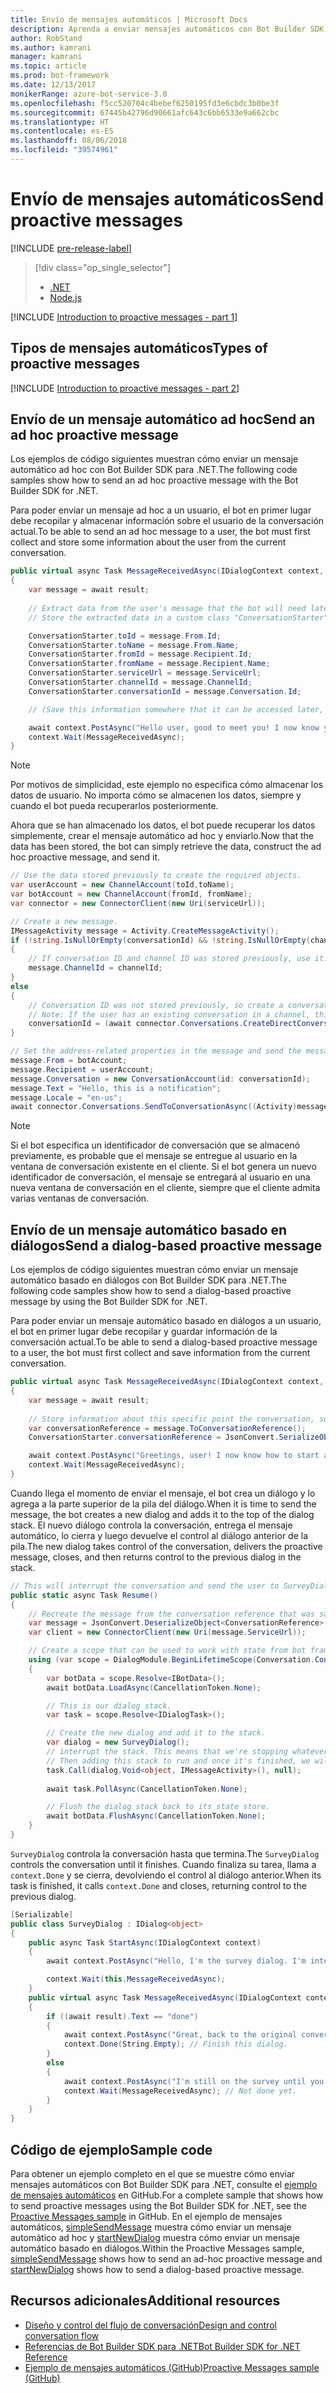 ```yaml
---
title: Envío de mensajes automáticos | Microsoft Docs
description: Aprenda a enviar mensajes automáticos con Bot Builder SDK para .NET.
author: RobStand
ms.author: kamrani
manager: kamrani
ms.topic: article
ms.prod: bot-framework
ms.date: 12/13/2017
monikerRange: azure-bot-service-3.0
ms.openlocfilehash: f5cc520704c4bebef6250195fd3e6cbdc3b0be3f
ms.sourcegitcommit: 67445b42796d90661afc643c6bb6533e9a662cbc
ms.translationtype: HT
ms.contentlocale: es-ES
ms.lasthandoff: 08/06/2018
ms.locfileid: "39574961"
---
```

# <a name="send-proactive-messages"></a><span data-ttu-id="e138d-103">Envío de mensajes automáticos</span><span class="sxs-lookup"><span data-stu-id="e138d-103">Send proactive messages</span></span>

[!INCLUDE [pre-release-label](../includes/pre-release-label-v3.md)]

> [!div class="op_single_selector"]
> - [.NET](../dotnet/bot-builder-dotnet-proactive-messages.md)
> - [Node.js](../nodejs/bot-builder-nodejs-proactive-messages.md)

[!INCLUDE [Introduction to proactive messages - part 1](../includes/snippet-proactive-messages-intro-1.md)]

## <a name="types-of-proactive-messages"></a><span data-ttu-id="e138d-106">Tipos de mensajes automáticos</span><span class="sxs-lookup"><span data-stu-id="e138d-106">Types of proactive messages</span></span> 

[!INCLUDE [Introduction to proactive messages - part 2](../includes/snippet-proactive-messages-intro-2.md)]

## <a name="send-an-ad-hoc-proactive-message"></a><span data-ttu-id="e138d-107">Envío de un mensaje automático ad hoc</span><span class="sxs-lookup"><span data-stu-id="e138d-107">Send an ad hoc proactive message</span></span>

<span data-ttu-id="e138d-108">Los ejemplos de código siguientes muestran cómo enviar un mensaje automático ad hoc con Bot Builder SDK para .NET.</span><span class="sxs-lookup"><span data-stu-id="e138d-108">The following code samples show how to send an ad hoc proactive message with the Bot Builder SDK for .NET.</span></span>

<span data-ttu-id="e138d-109">Para poder enviar un mensaje ad hoc a un usuario, el bot en primer lugar debe recopilar y almacenar información sobre el usuario de la conversación actual.</span><span class="sxs-lookup"><span data-stu-id="e138d-109">To be able to send an ad hoc message to a user, the bot must first collect and store some information about the user from the current conversation.</span></span> 

```cs
public virtual async Task MessageReceivedAsync(IDialogContext context, IAwaitable<IMessageActivity> result)
{
    var message = await result;
    
    // Extract data from the user's message that the bot will need later to send an ad hoc message to the user. 
    // Store the extracted data in a custom class "ConversationStarter" (not shown here).

    ConversationStarter.toId = message.From.Id;
    ConversationStarter.toName = message.From.Name;
    ConversationStarter.fromId = message.Recipient.Id;
    ConversationStarter.fromName = message.Recipient.Name;
    ConversationStarter.serviceUrl = message.ServiceUrl;
    ConversationStarter.channelId = message.ChannelId;
    ConversationStarter.conversationId = message.Conversation.Id;

    // (Save this information somewhere that it can be accessed later, such as in a database.)

    await context.PostAsync("Hello user, good to meet you! I now know your address and can send you notifications in the future.");
    context.Wait(MessageReceivedAsync);
}
```
> [!NOTE]
> Por motivos de simplicidad, este ejemplo no especifica cómo almacenar los datos de usuario. No importa cómo se almacenen los datos, siempre y cuando el bot pueda recuperarlos posteriormente.

<span data-ttu-id="e138d-112">Ahora que se han almacenado los datos, el bot puede recuperar los datos simplemente, crear el mensaje automático ad hoc y enviarlo.</span><span class="sxs-lookup"><span data-stu-id="e138d-112">Now that the data has been stored, the bot can simply retrieve the data, construct the ad hoc proactive message, and send it.</span></span> 

```cs
// Use the data stored previously to create the required objects.
var userAccount = new ChannelAccount(toId,toName);
var botAccount = new ChannelAccount(fromId, fromName);
var connector = new ConnectorClient(new Uri(serviceUrl));

// Create a new message.
IMessageActivity message = Activity.CreateMessageActivity();
if (!string.IsNullOrEmpty(conversationId) && !string.IsNullOrEmpty(channelId))  
{
    // If conversation ID and channel ID was stored previously, use it.
    message.ChannelId = channelId;
}
else
{
    // Conversation ID was not stored previously, so create a conversation. 
    // Note: If the user has an existing conversation in a channel, this will likely create a new conversation window.
    conversationId = (await connector.Conversations.CreateDirectConversationAsync( botAccount, userAccount)).Id;
}

// Set the address-related properties in the message and send the message.
message.From = botAccount;
message.Recipient = userAccount;
message.Conversation = new ConversationAccount(id: conversationId);
message.Text = "Hello, this is a notification";
message.Locale = "en-us";
await connector.Conversations.SendToConversationAsync((Activity)message);
```

> [!NOTE]
> Si el bot especifica un identificador de conversación que se almacenó previamente, es probable que el mensaje se entregue al usuario en la ventana de conversación existente en el cliente. Si el bot genera un nuevo identificador de conversación, el mensaje se entregará al usuario en una nueva ventana de conversación en el cliente, siempre que el cliente admita varias ventanas de conversación. 

## <a name="send-a-dialog-based-proactive-message"></a><span data-ttu-id="e138d-115">Envío de un mensaje automático basado en diálogos</span><span class="sxs-lookup"><span data-stu-id="e138d-115">Send a dialog-based proactive message</span></span>

<span data-ttu-id="e138d-116">Los ejemplos de código siguientes muestran cómo enviar un mensaje automático basado en diálogos con Bot Builder SDK para .NET.</span><span class="sxs-lookup"><span data-stu-id="e138d-116">The following code samples show how to send a dialog-based proactive message by using the Bot Builder SDK for .NET.</span></span>

<span data-ttu-id="e138d-117">Para poder enviar un mensaje automático basado en diálogos a un usuario, el bot en primer lugar debe recopilar y guardar información de la conversación actual.</span><span class="sxs-lookup"><span data-stu-id="e138d-117">To be able to send a dialog-based proactive message to a user, the bot must first collect and save information from the current conversation.</span></span> 

```cs
public virtual async Task MessageReceivedAsync(IDialogContext context, IAwaitable<IMessageActivity> result)
{
    var message = await result;
    
    // Store information about this specific point the conversation, so that the bot can resume this conversation later.
    var conversationReference = message.ToConversationReference();
    ConversationStarter.conversationReference = JsonConvert.SerializeObject(conversationReference);

    await context.PostAsync("Greetings, user! I now know how to start a proactive message to you."); 
    context.Wait(MessageReceivedAsync);
}
```

<span data-ttu-id="e138d-118">Cuando llega el momento de enviar el mensaje, el bot crea un diálogo y lo agrega a la parte superior de la pila del diálogo.</span><span class="sxs-lookup"><span data-stu-id="e138d-118">When it is time to send the message, the bot creates a new dialog and adds it to the top of the dialog stack.</span></span> <span data-ttu-id="e138d-119">El nuevo diálogo controla la conversación, entrega el mensaje automático, lo cierra y luego devuelve el control al diálogo anterior de la pila.</span><span class="sxs-lookup"><span data-stu-id="e138d-119">The new dialog takes control of the conversation, delivers the proactive message, closes, and then returns control to the previous dialog in the stack.</span></span> 

```cs
// This will interrupt the conversation and send the user to SurveyDialog, then wait until that's done 
public static async Task Resume() 
{
    // Recreate the message from the conversation reference that was saved previously.
    var message = JsonConvert.DeserializeObject<ConversationReference>(conversationReference).GetPostToBotMessage(); 
    var client = new ConnectorClient(new Uri(message.ServiceUrl));

    // Create a scope that can be used to work with state from bot framework.
    using (var scope = DialogModule.BeginLifetimeScope(Conversation.Container, message))
    {
        var botData = scope.Resolve<IBotData>();
        await botData.LoadAsync(CancellationToken.None);

        // This is our dialog stack.
        var task = scope.Resolve<IDialogTask>();

        // Create the new dialog and add it to the stack.
        var dialog = new SurveyDialog();
        // interrupt the stack. This means that we're stopping whatever conversation that is currently happening with the user
        // Then adding this stack to run and once it's finished, we will be back to the original conversation
        task.Call(dialog.Void<object, IMessageActivity>(), null);
        
        await task.PollAsync(CancellationToken.None);

        // Flush the dialog stack back to its state store.
        await botData.FlushAsync(CancellationToken.None);        
    }
}
```
<span data-ttu-id="e138d-120">`SurveyDialog` controla la conversación hasta que termina.</span><span class="sxs-lookup"><span data-stu-id="e138d-120">The `SurveyDialog` controls the conversation until it finishes.</span></span> <span data-ttu-id="e138d-121">Cuando finaliza su tarea, llama a `context.Done` y se cierra, devolviendo el control al diálogo anterior.</span><span class="sxs-lookup"><span data-stu-id="e138d-121">When its task is finished, it calls `context.Done` and closes, returning control to the previous dialog.</span></span> 

```cs
[Serializable]
public class SurveyDialog : IDialog<object>
{
    public async Task StartAsync(IDialogContext context)
    {
        await context.PostAsync("Hello, I'm the survey dialog. I'm interrupting your conversation to ask you a question. Type \"done\" to resume");

        context.Wait(this.MessageReceivedAsync);
    }
    public virtual async Task MessageReceivedAsync(IDialogContext context, IAwaitable<IMessageActivity> result)
    {
        if ((await result).Text == "done")
        {
            await context.PostAsync("Great, back to the original conversation!");
            context.Done(String.Empty); // Finish this dialog.
        }
        else
        {
            await context.PostAsync("I'm still on the survey until you type \"done\"");
            context.Wait(MessageReceivedAsync); // Not done yet.
        }
    }
}
```

## <a name="sample-code"></a><span data-ttu-id="e138d-122">Código de ejemplo</span><span class="sxs-lookup"><span data-stu-id="e138d-122">Sample code</span></span>

<span data-ttu-id="e138d-123">Para obtener un ejemplo completo en el que se muestre cómo enviar mensajes automáticos con Bot Builder SDK para .NET, consulte el <a href="https://github.com/Microsoft/BotBuilder-Samples/tree/master/CSharp/core-proactiveMessages" target="_blank">ejemplo de mensajes automáticos</a> en GitHub.</span><span class="sxs-lookup"><span data-stu-id="e138d-123">For a complete sample that shows how to send proactive messages using the Bot Builder SDK for .NET, see the <a href="https://github.com/Microsoft/BotBuilder-Samples/tree/master/CSharp/core-proactiveMessages" target="_blank">Proactive Messages sample</a> in GitHub.</span></span> <span data-ttu-id="e138d-124">En el ejemplo de mensajes automáticos, <a href="https://github.com/Microsoft/BotBuilder-Samples/tree/master/CSharp/core-proactiveMessages/simpleSendMessage" target="_blank">simpleSendMessage</a> muestra cómo enviar un mensaje automático ad hoc y <a href="https://github.com/Microsoft/BotBuilder-Samples/tree/master/CSharp/core-proactiveMessages/startNewDialog" target="_blank">startNewDialog</a> muestra cómo enviar un mensaje automático basado en diálogos.</span><span class="sxs-lookup"><span data-stu-id="e138d-124">Within the Proactive Messages sample, <a href="https://github.com/Microsoft/BotBuilder-Samples/tree/master/CSharp/core-proactiveMessages/simpleSendMessage" target="_blank">simpleSendMessage</a> shows how to send an ad-hoc proactive message and <a href="https://github.com/Microsoft/BotBuilder-Samples/tree/master/CSharp/core-proactiveMessages/startNewDialog" target="_blank">startNewDialog</a> shows how to send a dialog-based proactive message.</span></span> 

## <a name="additional-resources"></a><span data-ttu-id="e138d-125">Recursos adicionales</span><span class="sxs-lookup"><span data-stu-id="e138d-125">Additional resources</span></span>

- [<span data-ttu-id="e138d-126">Diseño y control del flujo de conversación</span><span class="sxs-lookup"><span data-stu-id="e138d-126">Design and control conversation flow</span></span>](../bot-service-design-conversation-flow.md)
- <span data-ttu-id="e138d-127"><a href="/dotnet/api/?view=botbuilder-3.11.0" target="_blank">Referencias de Bot Builder SDK para .NET</a></span><span class="sxs-lookup"><span data-stu-id="e138d-127"><a href="/dotnet/api/?view=botbuilder-3.11.0" target="_blank">Bot Builder SDK for .NET Reference</a></span></span>
- <span data-ttu-id="e138d-128"><a href="https://github.com/Microsoft/BotBuilder-Samples/tree/master/CSharp/core-proactiveMessages" target="_blank">Ejemplo de mensajes automáticos (GitHub)</a></span><span class="sxs-lookup"><span data-stu-id="e138d-128"><a href="https://github.com/Microsoft/BotBuilder-Samples/tree/master/CSharp/core-proactiveMessages" target="_blank">Proactive Messages sample (GitHub)</a></span></span>

